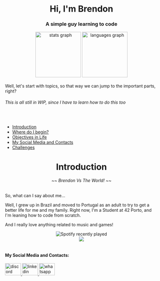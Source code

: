 <h1 align="center">Hi, I'm Brendon</h1>
<h3 align="center">A simple guy learning to code</h3>
<div align="center">
  <img src="https://github-readme-stats.vercel.app/api?username=brennm2&hide_title=false&hide_rank=false&show_icons=true&include_all_commits=true&count_private=true&disable_animations=false&theme=dracula&locale=en&hide_border=false&order=1" height="150" alt="stats graph"  />
  <img src="https://github-readme-stats.vercel.app/api/top-langs?username=brennm2&locale=en&hide_title=false&layout=compact&card_width=320&langs_count=5&theme=dracula&hide_border=false&order=2" height="150" alt="languages graph"  />
</div>
<br>
Well, let's start with topics, so that way we can jump to the important parts, right?

###### <em> This is all still in WIP, since I have to learn how to do this too</em>
<br>


  - [Introduction](#introduction)
  - [Where do I begin?](#social)
  - [Objectives in Life](#objectives-in-life)
  - [My Social Media and Contacts](#my-social-media-and-contacts)
  - [Challenges](#challenges)

<a id="introduction"></a>
<h1 align="center" id="introduction">Introduction</h1> 
<h6 align="center">~~ Brendon Vs The World! ~~</h6>

So, what can I say about me...

Well, I grew up in Brazil and moved to Portugal as an adult to try to get a better life for me and my family. Right now, I'm a Student at 42 Porto, and I'm leaning how to code from scratch.

And I really love anything related to music and games!

<div align="center">
  <img src="https://spotify-recently-played-readme.vercel.app/api?user=the_smokerbr" alt="Spotify recently played"/>
  <br>
  <img src="https://github-readme-steam-status.vercel.app/status/?steamid=76561198067860521&show_in_game_bg=true&show_recent_game_bg=true"/>
</div>
<div align="left">

<br>

#### My Social Media and Contacts:
  
  <a href="discordapp.com/users/20253740410667008" target="_blank">
    <img src="https://raw.githubusercontent.com/maurodesouza/profile-readme-generator/master/src/assets/icons/social/discord/default.svg" width="52" height="40" alt="discord logo"  />
  </a>
  <a href="https://www.linkedin.com/in/brendon-vianna/" target="_blank">
    <img src="https://raw.githubusercontent.com/maurodesouza/profile-readme-generator/master/src/assets/icons/social/linkedin/default.svg" width="52" height="40" alt="linkedin logo"  />
  </a>
  <a href="+351 927 304 371" target="_blank">
    <img src="https://raw.githubusercontent.com/maurodesouza/profile-readme-generator/master/src/assets/icons/social/whatsapp/default.svg" width="52" height="40" alt="whatsapp logo"  />
  </a>
</div>
</div>

<!---
brennm2/brennm2 is a ✨ special ✨ repository because its `README.md` (this file) appears on your GitHub profile.
You can click the Preview link to take a look at your changes.
--->
